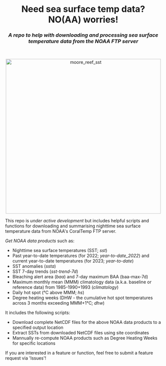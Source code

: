 <h1 align="center">
  Need sea surface temp data? NO(AA) worries!
</h1>
<h3 align="center">
   <i>A repo to help with downloading and processing sea surface temperature data from the NOAA FTP server</i>
</h2>
<br>

<p align="center">
<img src="plots/moore_reef_temp_animated.gif" alt="moore_reef_sst" width="500" class="center"/>
</p">

This repo is *under active development* but includes helpful scripts and functions for downloading and summarising nighttime sea surface temperature data from NOAA's CoralTemp FTP server.

*Get NOAA data products* such as:
* Nighttime sea surface temperatures (SST; *sst*)
* Past year-to-date temperatures (for 2022; *year-to-date_2022*) and current year-to-date temperatures (for 2023; *year-to-date*)
* SST anomalies (*ssta*)
* SST 7-day trends (*sst-trend-7d*)
* Bleaching alert area (*baa*) and 7-day maximum BAA (baa-max-7d)
* Maximum monthly mean (MMM) climatology data (a.k.a. baseline or reference data) from 1985-1990+1993 (*climatology*)
* Daily hot spot (°C above MMM; *hs*)
* Degree heating weeks (DHW - the cumulative hot spot temperatures across 3 months exceeding MMM+1°C; *dhw*)

It includes the following scripts:
* Download complete NetCDF files for the above NOAA data products to a specified output location
* Extract SSTs from downloaded NetCDF files using site coordinates
* Mannually re-compute NOAA products such as Degree Heating Weeks for specific locations

If you are interested in a feature or function, feel free to submit a feature request via 'Issues'!
